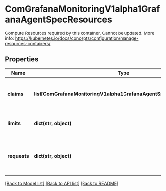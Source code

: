 # ComGrafanaMonitoringV1alpha1GrafanaAgentSpecResources

Compute Resources required by this container. Cannot be updated. More info: https://kubernetes.io/docs/concepts/configuration/manage-resources-containers/
## Properties
Name | Type | Description | Notes
------------ | ------------- | ------------- | -------------
**claims** | [**list[ComGrafanaMonitoringV1alpha1GrafanaAgentSpecResourcesClaims]**](ComGrafanaMonitoringV1alpha1GrafanaAgentSpecResourcesClaims.md) | Claims lists the names of resources, defined in spec.resourceClaims, that are used by this container.   This is an alpha field and requires enabling the DynamicResourceAllocation feature gate.   This field is immutable. | [optional] 
**limits** | **dict(str, object)** | Limits describes the maximum amount of compute resources allowed. More info: https://kubernetes.io/docs/concepts/configuration/manage-resources-containers/ | [optional] 
**requests** | **dict(str, object)** | Requests describes the minimum amount of compute resources required. If Requests is omitted for a container, it defaults to Limits if that is explicitly specified, otherwise to an implementation-defined value. More info: https://kubernetes.io/docs/concepts/configuration/manage-resources-containers/ | [optional] 

[[Back to Model list]](../README.md#documentation-for-models) [[Back to API list]](../README.md#documentation-for-api-endpoints) [[Back to README]](../README.md)


